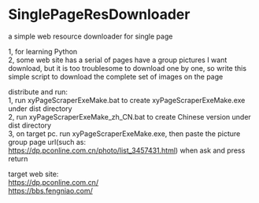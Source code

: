 # SinglePageResDownloader
a simple web resource downloader for single page  
  
1, for learning Python  
2, some web site has a serial of pages have a group pictures I want download, but it is too troublesome to download one by one, so write this simple script to download the complete set of images on the page  
  
distribute and run:    
1, run xyPageScraperExeMake.bat to create xyPageScraperExeMake.exe under dist directory  
2, run xyPageScraperExeMake_zh_CN.bat to create Chinese version under dist directory  
3, on target pc. run xyPageScraperExeMake.exe, then paste the picture group page url(such as: https://dp.pconline.com.cn/photo/list_3457431.html) when ask and press return  
  
target web site:  
https://dp.pconline.com.cn/   
https://bbs.fengniao.com/  